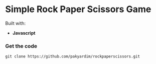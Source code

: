 # Simple Rock Paper Scissors Game

Built with:

  - <strong>Javascript</strong>
  

### Get the code

    git clone https://github.com/pakyardim/rockpaperscissors.git



